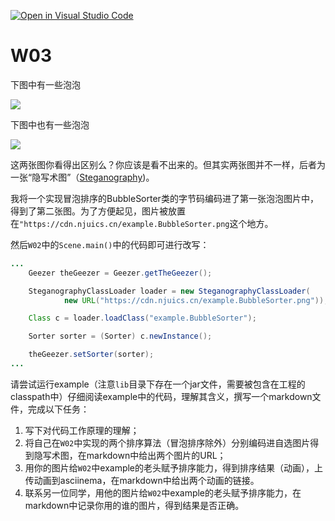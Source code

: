 [![Open in Visual Studio Code](https://classroom.github.com/assets/open-in-vscode-f059dc9a6f8d3a56e377f745f24479a46679e63a5d9fe6f495e02850cd0d8118.svg)](https://classroom.github.com/online_ide?assignment_repo_id=5734845&assignment_repo_type=AssignmentRepo)
# W03

下图中有一些泡泡

![](https://raw.githubusercontent.com/jwork-2021/jw03/main/example/resources/bubble.jpeg)


下图中也有一些泡泡

![](https://raw.githubusercontent.com/jwork-2021/jw03/main/example.BubbleSorter.png)

这两张图你看得出区别么？你应该是看不出来的。但其实两张图并不一样，后者为一张“隐写术图”（[Steganography](https://zh.wikipedia.org/zh/隐写术))。

我将一个实现冒泡排序的BubbleSorter类的字节码编码进了第一张泡泡图片中，得到了第二张图。为了方便起见，图片被放置在`"https://cdn.njuics.cn/example.BubbleSorter.png`这个地方。

然后`W02`中的`Scene.main()`中的代码即可进行改写：

```java
...
    Geezer theGeezer = Geezer.getTheGeezer();

    SteganographyClassLoader loader = new SteganographyClassLoader(
            new URL("https://cdn.njuics.cn/example.BubbleSorter.png"));

    Class c = loader.loadClass("example.BubbleSorter");

    Sorter sorter = (Sorter) c.newInstance();

    theGeezer.setSorter(sorter);
...
```

请尝试运行example（注意`lib`目录下存在一个jar文件，需要被包含在工程的classpath中）仔细阅读example中的代码，理解其含义，撰写一个markdown文件，完成以下任务：

1. 写下对代码工作原理的理解；
2. 将自己在`W02`中实现的两个排序算法（冒泡排序除外）分别编码进自选图片得到隐写术图，在markdown中给出两个图片的URL；
3. 用你的图片给`W02`中example的老头赋予排序能力，得到排序结果（动画），上传动画到asciinema，在markdown中给出两个动画的链接。
4. 联系另一位同学，用他的图片给`W02`中example的老头赋予排序能力，在markdown中记录你用的谁的图片，得到结果是否正确。

